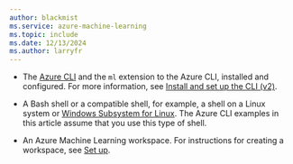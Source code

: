 ```yaml
---
author: blackmist
ms.service: azure-machine-learning
ms.topic: include
ms.date: 12/13/2024
ms.author: larryfr
---
```


* The [Azure CLI](/cli/azure/) and the `ml` extension to the Azure CLI, installed and configured. For more information, see [Install and set up the CLI (v2)](../how-to-configure-cli.md).

* A Bash shell or a compatible shell, for example, a shell on a Linux system or [Windows Subsystem for Linux](/windows/wsl/about). The Azure CLI examples in this article assume that you use this type of shell.

* An Azure Machine Learning workspace. For instructions for creating a workspace, see [Set up](../how-to-configure-cli.md#set-up).